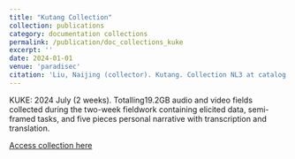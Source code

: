```yaml
---
title: "Kutang Collection"
collection: publications
category: documentation collections
permalink: /publication/doc_collections_kuke
excerpt: ''
date: 2024-01-01
venue: 'paradisec'
citation: 'Liu, Naijing (collector). Kutang. Collection NL3 at catalog.paradisec.org.au [Open Access].http://catalog.paradisec.org.au/collections/NL3'
---
```


KUKE: 2024 July (2 weeks). Totalling19.2GB audio and video fields collected during the two-week fieldwork containing elicited data, semi-framed tasks, and five pieces personal narrative with transcription and translation.

[Access collection here](http://catalog.paradisec.org.au/collections/NL3)


